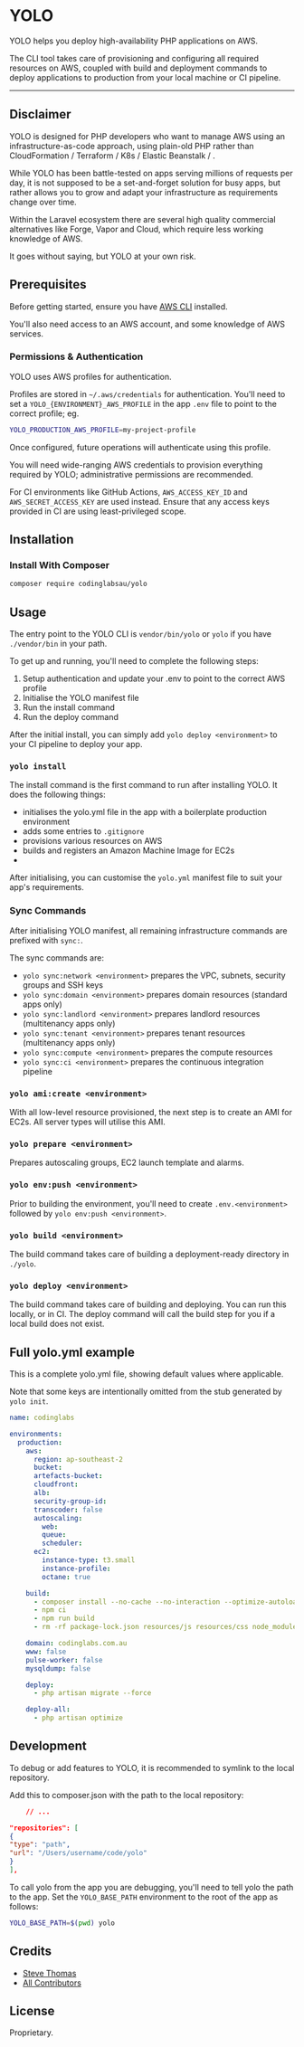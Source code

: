 # YOLO

YOLO helps you deploy high-availability PHP applications on AWS.

The CLI tool takes care of provisioning and configuring all required resources on AWS, coupled with build and deployment
commands to deploy applications to production from your local machine or CI pipeline.

___

## Disclaimer

YOLO is designed for PHP developers who want to manage AWS using an infrastructure-as-code approach, using plain-old PHP
rather than CloudFormation / Terraform / K8s / Elastic Beanstalk / <some-other-exotic-alternative>.

While YOLO has been battle-tested on apps serving millions of requests per day, it is not supposed to be a
set-and-forget solution for busy apps, but rather allows you to grow and adapt your infrastructure as requirements
change over time.

Within the Laravel ecosystem there are several high quality commercial alternatives like Forge, Vapor and Cloud, which
require less working knowledge of AWS.

It goes without saying, but YOLO at your own risk.

## Prerequisites

Before getting started, ensure you have [AWS CLI](https://aws.amazon.com/cli/) installed.

You'll also need access to an AWS account, and some knowledge of AWS services.

### Permissions & Authentication

YOLO uses AWS profiles for authentication.

Profiles are stored in `~/.aws/credentials` for authentication. You'll need to set a
`YOLO_{ENVIRONMENT}_AWS_PROFILE` in the app `.env` file to point to the correct profile; eg.

```bash
YOLO_PRODUCTION_AWS_PROFILE=my-project-profile
```

Once configured, future operations will authenticate using this profile.

You will need wide-ranging AWS credentials to provision everything required by YOLO; administrative permissions are
recommended.

For CI environments like GitHub Actions, `AWS_ACCESS_KEY_ID` and `AWS_SECRET_ACCESS_KEY` are used instead. Ensure that
any access keys provided in CI are using least-privileged scope.

## Installation

### Install With Composer

```bash
composer require codinglabsau/yolo
```

## Usage

The entry point to the YOLO CLI is `vendor/bin/yolo` or `yolo` if you have `./vendor/bin` in your path.

To get up and running, you'll need to complete the following steps:

1. Setup authentication and update your .env to point to the correct AWS profile
2. Initialise the YOLO manifest file
3. Run the install command
4. Run the deploy command

After the initial install, you can simply add `yolo deploy <environment>` to your CI pipeline to deploy your app.

### `yolo install`

The install command is the first command to run after installing YOLO. It does the following things:

- initialises the yolo.yml file in the app with a boilerplate production environment
- adds some entries to `.gitignore`
- provisions various resources on AWS
- builds and registers an Amazon Machine Image for EC2s
-

After initialising, you can customise the `yolo.yml` manifest file to suit your app's requirements.

### Sync Commands

After initialising YOLO manifest, all remaining infrastructure commands are prefixed with `sync:`.

The sync commands are:

- `yolo sync:network <environment>` prepares the VPC, subnets, security groups and SSH keys
- `yolo sync:domain <environment>` prepares domain resources (standard apps only)
- `yolo sync:landlord <environment>` prepares landlord resources (multitenancy apps only)
- `yolo sync:tenant <environment>` prepares tenant resources (multitenancy apps only)
- `yolo sync:compute <environment>` prepares the compute resources
- `yolo sync:ci <environment>` prepares the continuous integration pipeline

### `yolo ami:create <environment>`

With all low-level resource provisioned, the next step is to create an AMI for EC2s. All server types will utilise this
AMI.

### `yolo prepare <environment>`

Prepares autoscaling groups, EC2 launch template and alarms.

### `yolo env:push <environment>`

Prior to building the environment, you'll need to create `.env.<environment>` followed by `yolo env:push <environment>`.

### `yolo build <environment>`

The build command takes care of building a deployment-ready directory in `./yolo`.

### `yolo deploy <environment>`

The build command takes care of building and deploying. You can run this locally, or in CI. The deploy command will call
the build step for you if a local build does not exist.

## Full yolo.yml example

This is a complete yolo.yml file, showing default values where applicable.

Note that some keys are intentionally omitted from the stub generated by `yolo init`.

```yaml
name: codinglabs

environments:
  production:
    aws:
      region: ap-southeast-2
      bucket:
      artefacts-bucket:
      cloudfront:
      alb:
      security-group-id:
      transcoder: false
      autoscaling:
        web:
        queue:
        scheduler:
      ec2:
        instance-type: t3.small
        instance-profile:
        octane: true

    build:
      - composer install --no-cache --no-interaction --optimize-autoloader --no-progress --classmap-authoritative --no-dev
      - npm ci
      - npm run build
      - rm -rf package-lock.json resources/js resources/css node_modules database/seeders database/factories resources/seeding

    domain: codinglabs.com.au
    www: false
    pulse-worker: false
    mysqldump: false

    deploy:
      - php artisan migrate --force

    deploy-all:
      - php artisan optimize
```

## Development

To debug or add features to YOLO, it is recommended to symlink to the local repository.

Add this to composer.json with the path to the local repository:

```json
    // ...

"repositories": [
{
"type": "path",
"url": "/Users/username/code/yolo"
}
],
```

To call yolo from the app you are debugging, you'll need to tell yolo the path to the app. Set the `YOLO_BASE_PATH`
environment to the root of the app as follows:

```bash
YOLO_BASE_PATH=$(pwd) yolo
```

## Credits

- [Steve Thomas](https://github.com/stevethomas)
- [All Contributors](https://github.com/codinglabsau/yolo/contributors)

## License

Proprietary.
